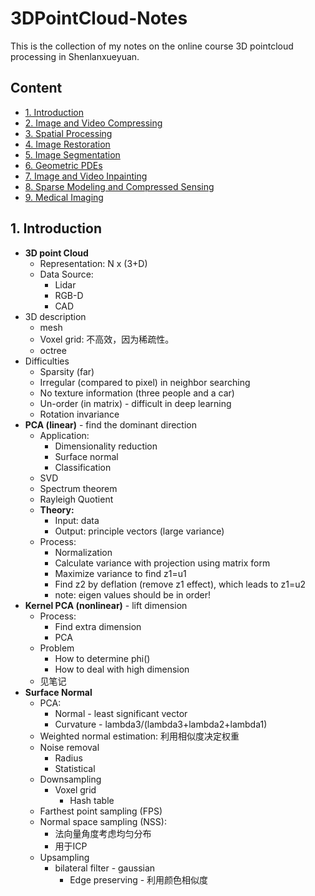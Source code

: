 # 3DPointCloud-Notes
This is the collection of my notes on the online course 3D pointcloud processing in Shenlanxueyuan.

## Content
* [1. Introduction](#1-introduction)
* [2. Image and Video Compressing](#2-image-and-video-compressing)
* [3. Spatial Processing](#3-spatial-processing)
* [4. Image Restoration](#4-image-restoration)
* [5. Image Segmentation](#5-image-segmentation)
* [6. Geometric PDEs](#6-geometric-pDEs)
* [7. Image and Video Inpainting](#7-image-and-video-inpainting)
* [8. Sparse Modeling and Compressed Sensing](#8-sparse-modeling-and-compressed-sensing)
* [9. Medical Imaging](#9-medical-imaging)


## 1. Introduction
   * **3D point Cloud**
        * Representation: N x (3+D) 
        * Data Source:
            * Lidar
            * RGB-D
            * CAD
   * 3D description
        * mesh
        * Voxel grid: 不高效，因为稀疏性。
        * octree
   * Difficulties
        * Sparsity (far)
        * Irregular (compared to pixel) in neighbor searching 
        * No texture information  (three people and a car)
        * Un-order (in matrix) - difficult in deep learning
        * Rotation invariance
   * **PCA (linear)** - find the dominant direction
       * Application:
            * Dimensionality reduction
            * Surface normal
            * Classification 
       * SVD
       * Spectrum theorem
       * Rayleigh Quotient 
       * **Theory:**
           * Input: data
           * Output: principle vectors (large variance)
       * Process:
           * Normalization
           * Calculate variance with projection using matrix form
           * Maximize variance to find z1=u1
           * Find z2 by deflation (remove z1 effect), which leads to z1=u2
           * note:  eigen values should be in order!
   * **Kernel PCA (nonlinear)** - lift dimension 
       * Process:
           * Find extra dimension
           * PCA
       * Problem
           * How to determine phi()
           * How to deal with high dimension
       * 见笔记
   * **Surface Normal**
       * PCA:
           * Normal - least significant vector
           * Curvature - lambda3/(lambda3+lambda2+lambda1)
       * Weighted normal estimation: 利用相似度决定权重
       * Noise removal
           * Radius
           * Statistical 
       * Downsampling
           * Voxel grid
               * Hash table
       * Farthest point sampling (FPS)
       * Normal space sampling (NSS): 
           * 法向量角度考虑均匀分布
           * 用于ICP
       * Upsampling 
           * bilateral filter - gaussian
               * Edge preserving - 利用颜色相似度
